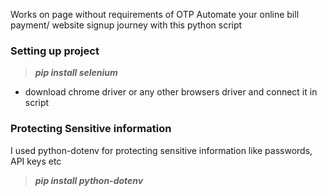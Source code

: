Works on page without requirements of OTP
Automate your online bill payment/ website signup journey with this python script

### Setting up project
> **_pip install selenium_**  <br>
* download chrome driver or any other browsers driver and connect it in script

### Protecting Sensitive information
I used python-dotenv for protecting sensitive information like passwords, API keys etc
> **_pip install python-dotenv_**